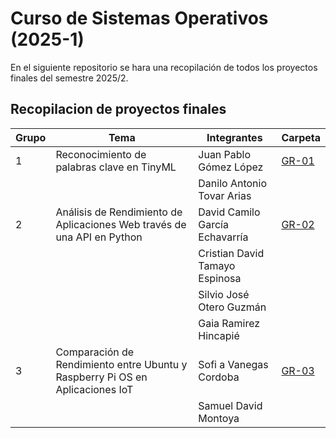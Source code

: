 # Curso de Sistemas Operativos (2025-1)

En el siguiente repositorio se hara una recopilación de todos los proyectos finales del semestre 2025/2. 

## Recopilacion de proyectos finales

|Grupo|Tema|Integrantes|Carpeta|
|---|---|---|---|
|1|Reconocimiento de palabras clave en TinyML|Juan Pablo Gómez López|[GR-01](GR-01/)|
|||Danilo Antonio Tovar Arias||
|2|Análisis de Rendimiento de Aplicaciones Web través de una API en Python|David Camilo García Echavarría|[GR-02](GR-02/)|
|||Cristian David Tamayo Espinosa||
|||Silvio José Otero Guzmán||
|||Gaia Ramirez Hincapié||
|3|Comparación de Rendimiento entre Ubuntu y Raspberry Pi OS en Aplicaciones IoT|Sofi a Vanegas Cordoba|[GR-03](GR-03/)|
|||Samuel David Montoya||
